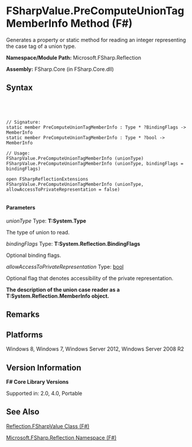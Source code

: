 # FSharpValue.PreComputeUnionTagMemberInfo Method (F#)

Generates a property or static method for reading an integer representing the case tag of a union type.

**Namespace/Module Path:** Microsoft.FSharp.Reflection

**Assembly:** FSharp.Core (in FSharp.Core.dll)


## Syntax



```




// Signature:
static member PreComputeUnionTagMemberInfo : Type * ?BindingFlags -> MemberInfo
static member PreComputeUnionTagMemberInfo : Type * ?bool -> MemberInfo

// Usage:
FSharpValue.PreComputeUnionTagMemberInfo (unionType)
FSharpValue.PreComputeUnionTagMemberInfo (unionType, bindingFlags = bindingFlags)

open FSharpReflectionExtensions
FSharpValue.PreComputeUnionTagMemberInfo (unionType, allowAccessToPrivateRepresentation = false)


```





#### Parameters
*unionType*
Type: **T:System.Type**


The type of union to read.


*bindingFlags*
Type: **T:System.Reflection.BindingFlags**


Optional binding flags.


*allowAccessToPrivateRepresentation*
Type: [bool](http://msdn.microsoft.com/en-us/library/89c0cf9c-49ce-4207-a3be-555851a67dd5)


Optional flag that denotes accessibility of the private representation.



**The description of the union case reader as a T:System.Reflection.MemberInfo object.**
## Remarks

## Platforms
Windows 8, Windows 7, Windows Server 2012, Windows Server 2008 R2


## Version Information
**F# Core Library Versions**

Supported in: 2.0, 4.0, Portable




## See Also
[Reflection.FSharpValue Class &#40;F&#35;&#41;](Reflection.FSharpValue-Class-%5BFSharp%5D.md)

[Microsoft.FSharp.Reflection Namespace &#40;F&#35;&#41;](Microsoft.FSharp.Reflection-Namespace-%5BFSharp%5D.md)

